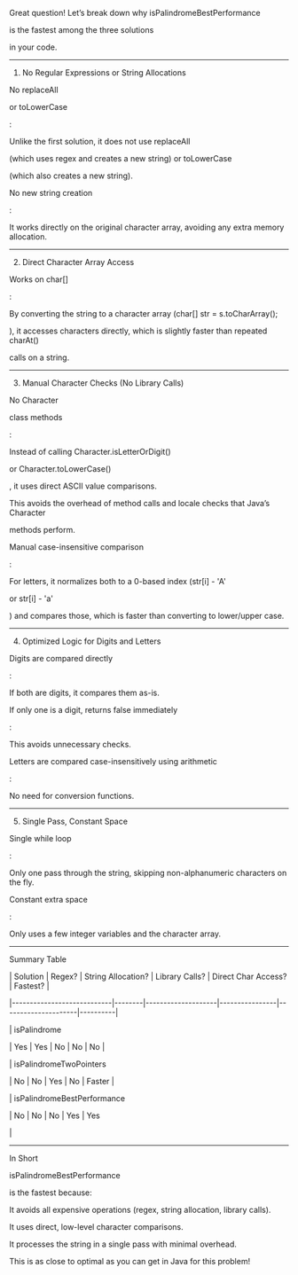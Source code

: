 Great question! Let’s break down why isPalindromeBestPerformance

is the fastest among the three solutions

in your code.

---

1. No Regular Expressions or String Allocations

No replaceAll

or toLowerCase

:

Unlike the first solution, it does not use replaceAll

(which uses regex and creates a new string) or toLowerCase

(which also creates a new string).

No new string creation

:

It works directly on the original character array, avoiding any extra memory allocation.

---

2. Direct Character Array Access

Works on char[]

:

By converting the string to a character array (char[] str = s.toCharArray();

), it accesses characters directly, which is slightly faster than repeated charAt()

calls on a string.

---

3. Manual Character Checks (No Library Calls)

No Character

class methods

:

Instead of calling Character.isLetterOrDigit()

or Character.toLowerCase()

, it uses direct ASCII value comparisons.

This avoids the overhead of method calls and locale checks that Java’s Character

methods perform.

Manual case-insensitive comparison

:

For letters, it normalizes both to a 0-based index (str[i] - 'A'

or str[i] - 'a'

) and compares those, which is faster than converting to lower/upper case.

---

4. Optimized Logic for Digits and Letters

Digits are compared directly

:

If both are digits, it compares them as-is.

If only one is a digit, returns false immediately

:

This avoids unnecessary checks.

Letters are compared case-insensitively using arithmetic

:

No need for conversion functions.

---

5. Single Pass, Constant Space

Single while loop

:

Only one pass through the string, skipping non-alphanumeric characters on the fly.

Constant extra space

:

Only uses a few integer variables and the character array.

---

Summary Table

| Solution                   | Regex? | String Allocation? | Library Calls? | Direct Char Access? | Fastest? |

|----------------------------|--------|--------------------|----------------|---------------------|----------|

| isPalindrome

| Yes    | Yes                | No             | No                  | No       |

| isPalindromeTwoPointers

| No     | No                 | Yes            | No                  | Faster   |

| isPalindromeBestPerformance

| No | No                 | No             | Yes                 | Yes

|

---

In Short

isPalindromeBestPerformance

is the fastest because:

It avoids all expensive operations (regex, string allocation, library calls).

It uses direct, low-level character comparisons.

It processes the string in a single pass with minimal overhead.

This is as close to optimal as you can get in Java for this problem!
